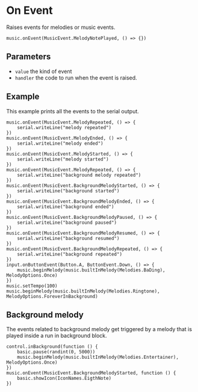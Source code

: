 # On Event

Raises events for melodies or music events.

```sig
music.onEvent(MusicEvent.MelodyNotePlayed, () => {})
```

## Parameters

* ``value`` the kind of event
* ``handler`` the code to run when the event is raised.

## Example

This example prints all the events to the serial output.

```blocks
music.onEvent(MusicEvent.MelodyRepeated, () => {
    serial.writeLine("melody repeated")
})
music.onEvent(MusicEvent.MelodyEnded, () => {
    serial.writeLine("melody ended")
})
music.onEvent(MusicEvent.MelodyStarted, () => {
    serial.writeLine("melody started")
})
music.onEvent(MusicEvent.MelodyRepeated, () => {
    serial.writeLine("background melody repeated")
})
music.onEvent(MusicEvent.BackgroundMelodyStarted, () => {
    serial.writeLine("background started")
})
music.onEvent(MusicEvent.BackgroundMelodyEnded, () => {
    serial.writeLine("background ended")
})
music.onEvent(MusicEvent.BackgroundMelodyPaused, () => {
    serial.writeLine("background paused")
})
music.onEvent(MusicEvent.BackgroundMelodyResumed, () => {
    serial.writeLine("background resumed")
})
music.onEvent(MusicEvent.BackgroundMelodyRepeated, () => {
    serial.writeLine("background repeated")
})
input.onButtonEvent(Button.A, ButtonEvent.Down, () => {
    music.beginMelody(music.builtInMelody(Melodies.BaDing), MelodyOptions.Once)
})
music.setTempo(100)
music.beginMelody(music.builtInMelody(Melodies.Ringtone), MelodyOptions.ForeverInBackground)
```

## Background melody

The events related to background melody get triggered by a melody that is played inside a run in background block.

```
control.inBackground(function () {
    basic.pause(randint(0, 5000))
    music.beginMelody(music.builtInMelody(Melodies.Entertainer), MelodyOptions.Once)
})
music.onEvent(MusicEvent.BackgroundMelodyStarted, function () {
    basic.showIcon(IconNames.EigthNote)
})
```
